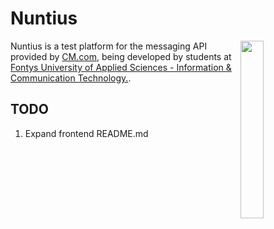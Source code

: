 # Nuntius

<a href="https://cm.com"><img align="right" src="https://www.cm.com/cdn/cm/cm.svg" width=27%></a>

Nuntius is a test platform for the messaging API provided by [CM.com](https://cm.com),
being developed by students at [Fontys University of Applied Sciences - Information & Communication Technology.](https://fontys.nl).

## TODO
1. Expand frontend README.md
